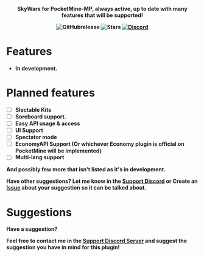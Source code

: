 <p align="center">
    <b>SkyWars for PocketMine-MP, always active, up to date with many features that will be supported!
</p>

<p align="center">
    <img alt="GitHubrelease" src="https://img.shields.io/github/v/release/Vecnavium-pm-pl/SkyWarsPM?label=release&sort=semver">
      <img alt="Stars" src= "https://img.shields.io/github/stars/Vecnavium-pm-pl/SkyWarsPM?style=for-the-badge">
    <a href="https://discord.gg/6M9tGyWPjr"><img src="https://img.shields.io/discord/837701868649709568?label=discord&color=7289DA&logo=discord" alt="Discord" /></a>
</p>

# Features 

- In development.


# Planned features

- [ ] Slectable Kits
- [ ] Soreboard support.
- [ ] Easy API usage & access
- [ ] UI Support
- [ ] Spectator mode
- [ ] EconomyAPI Support (Or whichever Economy plugin is official on PocketMine will be implemented)
- [ ] Multi-lang support

And possibly few more that isn't listed as it's in development.

Have other suggestions? Let me know in the [Support Discord](https://discord.gg/jWFB56RqUN) or Create an [Issue](https://github.com/Vecnavium/SkyWarsPM/issues/new) about your suggestion so it can be talked about.

# Suggestions

Have a suggestion?

Feel free to contact me in the [Support Discord Server](https://discord.gg/jWFB56RqUN) and suggest the suggestion you have in mind for this plugin!
